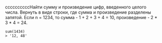 ссссссссссНайти сумму и произведение цифр, введенного целого числа. Вернуть в виде строки, где сумма и произведение разделены запятой.
Если n = 1234, то сумма - 1 + 2 + 3 + 4 = 10, произведение - 2 * 3 * 4 = 24.

```
sum(1434)
> '12, 48'
```